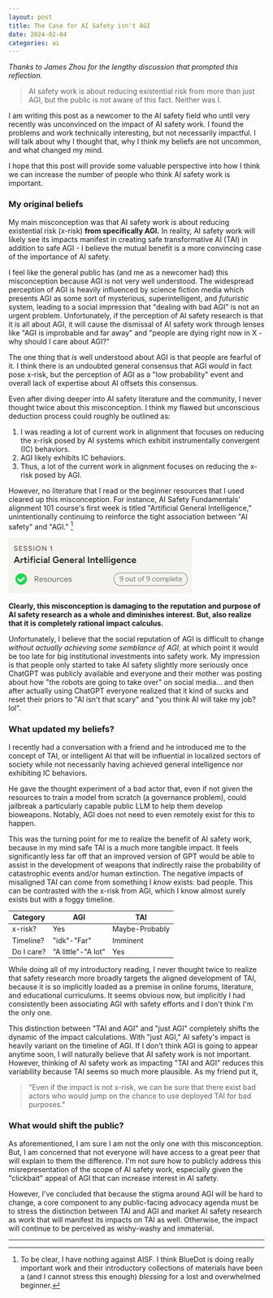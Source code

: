 ```yaml
---
layout: post
title: The Case for AI Safety isn't AGI
date: 2024-02-04
categories: ai
---
```

*Thanks to James Zhou for the lengthy discussion that prompted this reflection.*

<blockquote>
AI safety work is about reducing existential risk from more than just AGI, but the public is not aware of this fact. Neither was I.
</blockquote>

I am writing this post as a newcomer to the AI safety field who until very recently was unconvinced on the impact of AI safety work. I found the problems and work technically interesting, but not necessarily impactful. I will talk about why I thought that, why I think my beliefs are not uncommon, and what changed my mind.

I hope that this post will provide some valuable perspective into how I think we can increase the number of people who think AI safety work is important.
### My original beliefs
My main misconception was that AI safety work is about reducing existential risk (x-risk) **from specifically AGI.** In reality, AI safety work will likely see its impacts manifest in creating safe transformative AI (TAI) in addition to safe AGI - I believe the mutual benefit is a more convincing case of the importance of AI safety.

I feel like the general public has (and me as a newcomer had) this misconception because AGI is not very well understood. The widespread perception of AGI is heavily influenced by science fiction media which presents AGI as some sort of mysterious, superintelligent, and *futuristic* system, leading to a social impression that "dealing with bad AGI" is not an urgent problem. Unfortunately, if the perception of AI safety research is that it is all about AGI, it will cause the dismissal of AI safety work through lenses like "AGI is improbable and far away" and "people are dying right now in X - why should I care about AGI?"

The one thing that *is* well understood about AGI is that people are fearful of it. I think there is an undoubted general consensus that AGI *would* in fact pose x-risk, but the perception of AGI as a "low probability" event and overall lack of expertise about AI offsets this consensus.

Even after diving deeper into AI safety literature and the community, I never thought twice about this misconception. I think my flawed but unconscious deduction process could roughly be outlined as:

1. I was reading a lot of current work in alignment that focuses on reducing the x-risk posed by AI systems which exhibit instrumentally convergent (IC) behaviors.
2. AGI likely exhibits IC behaviors.
3. Thus, a lot of the current work in alignment focuses on reducing the x-risk posed by AGI.

However, no literature that I read or the beginner resources that I used cleared up this misconception. For instance, AI Safety Fundamentals' alignment 101 course's first week is titled "Artificial General Intelligence," unintentionally continuing to reinforce the tight association between "AI safety" and "AGI." [^1]

![bluedot](/assets/case_for_ai/bluedot.png)

**Clearly, this misconception is damaging to the reputation and purpose of AI safety research as a whole and diminishes interest. But, also realize that it is completely rational impact calculus.**

Unfortunately, I believe that the social reputation of AGI is difficult to change *without actually achieving some semblance of AGI*, at which point it would be too late for big institutional investments into safety work. My impression is that people only started to take AI safety slightly more seriously once ChatGPT was publicly available and everyone and their mother was posting about how "the robots are going to take over" on social media... and then after actually using ChatGPT everyone realized that it kind of sucks and reset their priors to "AI isn't that scary" and "you think AI will take my job? lol".
### What updated my beliefs?
I recently had a conversation with a friend and he introduced me to the concept of TAI, or intelligent AI that will be influential in localized sectors of society while not necessarily having achieved general intelligence nor exhibiting IC behaviors.

He gave the thought experiment of a bad actor that, even if not given the resources to train a model from scratch (a governance problem), could jailbreak a particularly capable public LLM to help them develop bioweapons. Notably, AGI does not need to even remotely exist for this to happen.

This was the turning point for me to realize the benefit of AI safety work, because in my mind safe TAI is a much more tangible impact. It feels significantly less far off that an improved version of GPT would be able to assist in the development of weapons that indirectly raise the probability of catastrophic events and/or human extinction. The negative impacts of misaligned TAI can come from something I *know* exists: bad people. This can be contrasted with the x-risk from AGI, which I know almost surely exists but with a foggy timeline.

| Category | AGI | TAI | 
| ----- | --- | --- |
| x-risk? | Yes | Maybe-Probably |
| Timeline? | "idk"-"Far" | Imminent | 
| Do I care? | "A little"-"A lot" | Yes |


While doing all of my introductory reading, I never thought twice to realize that safety research more broadly targets the aligned development of TAI, because it is so implicitly loaded as a premise in online forums, literature, and educational curriculums. It seems obvious now, but implicitly I had consistently been associating AGI with safety efforts and I don't think I'm the only one.

This distinction between "TAI and AGI" and "just AGI" completely shifts the dynamic of the impact calculations. With "just AGI," AI safety's impact is heavily variant on the timeline of AGI. If I don't think AGI is going to appear anytime soon, I will naturally believe that AI safety work is not important. However, thinking of AI safety work as impacting "TAI and AGI" reduces this variability because TAI seems so much more plausible. As my friend put it,
<blockquote>
"Even if the impact is not x-risk, we can be sure that there exist bad actors who would jump on the chance to use deployed TAI for bad purposes."
</blockquote>

### What would shift the public?
As aforementioned, I am sure I am not the only one with this misconception. But, I am concerned that not everyone will have access to a great peer that will explain to them the difference. I'm not sure how to publicly address this misrepresentation of the scope of AI safety work, especially given the "clickbait" appeal of AGI that can increase interest in AI safety.

However, I've concluded that because the stigma around AGI will be hard to change, a core component to any public-facing advocacy agenda must be to stress the distinction between TAI and AGI and market AI safety research as work that will manifest its impacts on TAI as well. Otherwise, the impact will continue to be perceived as wishy-washy and immaterial.

---
[^1]: To be clear, I have nothing against AISF. I think BlueDot is doing really important work and their introductory collections of materials have been a (and I cannot stress this enough) *blessing* for a lost and overwhelmed beginner.


